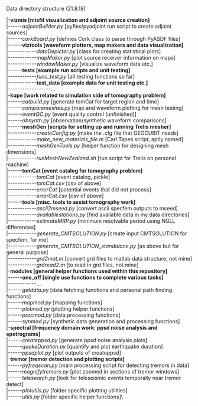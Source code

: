 Data directory structure (21.8.18)

|-**vizmis [misfit visualization and adjoint source creation]**\
|------_adjointBuilder.py_ [pyflex/pyadjoint run script to create adjoint sources]\
|------_corkBoard.py_ [defines Cork class to parse through PyASDF files]\
|------**viztools [waveform plotters, map makers and data visualization]**\
|------------_dataDepicter.py_ [class for creating statistical plots]\
|------------_mapMaker.py_ [plot source receiver information on maps]\
|------------_windowMaker.py_ [visualize waveform data etc.]\
|------**tests [example run scripts and unit testing]**\
|------------_func_test.py_ [all testing functions so far]\
|------------**test_data [example data for unit testing etc.]**\
|------------------...\
|-**kupe [work related to simulation side of tomography problem]**\
|------_catbuild.py_ [generate tomCat for target region and time]\
|------_comparemeshes.py_ [map and waveform plotting for mesh testing]\
|------_eventQC.py_ [event quality control (unfinished)]\
|------_obsynth.py_ [observation/synthetic waveform comparisons]\
|------**meshGen [scripts for setting up and running Trelis mesher]**\
|------------_createConfig.py_ [make the .cfg file that GEOCUBIT needs]\
|------------_make_new_materials_file.m_ [Carl Tapes script, aptly named]\
|------------_meshGenTools.py_ [helper function for designing mesh dimensions]\
|------------_runMeshNewZealand.sh_ [run script for Trelis on personal machine]\
|------**tomCat [event catalog for tomography problem]**\
|------------_tomCat_ [event catalog, pickle]\
|------------_tomCat.csv_ [csv of above]\
|------------_errorCat_ [potential events that did not process]\
|------------_errorCat.csv_ [csv of above]\
|------**tools [misc. tools to assist tomography work]**\
|------------_ascii2mseed.py_ [convert ascii specfem outputs to mseed]\
|------------_availablestations.py_ [find available data in my data directories]\
|------------_estimateMRP.py_ [minimum resolvable period using NGLL differences]\
|------------_generate_CMTSOLUTION.py_ [create input CMTSOLUTION for specfem, for me]\
|------------_generate_CMTSOLUTION_standalone.py_ [as above but for general purpose]\
|------------_grd2mat.m_ [convert grd files to matlab data structure, not mine]\
|------------_grdread2.m_ [to read in grd files, not mine]\
|-**modules [general helper functions used within this repository]**\
|------**one_off [single use functions to complete various tasks]**\
|------------...\
|------_getdata.py_ [data fetching functions and personal path finding functions]\
|------_mapmod.py_ [mapping functions]\
|------_plotmod.py_ [plotting helper functions]\
|------_procmod.py_ [data processing functions]\
|------_synmod.py_ [synthetic data generation and processing functions]\
|-**spectral [frequency domain work: ppsd noise analysis and spetrograms]**\
|------_createppsd.py_ [generate ppsd noise analysis plots]\
|------_quakeDuration.py_ [quantify and plot earthquake duration]\
|------_ppsdplot.py_ [plot outputs of createppsd]\
|-**tremor [tremor detection and plotting scripts]**\
|------_pyfreqscan.py_ [main processing script for detecting tremors in data]\
|------_magnifytremors.py_ [plot zoomed in sections of tremor windows]\
|------_telesearch.py_ [look for teleseismic events temporally near tremor detect]\
|------_plotutils.py_ [folder specific plotting utilities]\
|------_utils.py_ [folder specific helper functions]\
